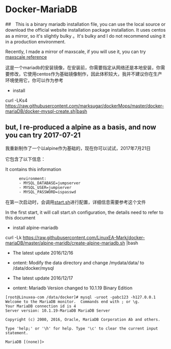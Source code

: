 # Docker-MariaDB

##　This is a binary mariadb installation file, you can use the local source or download the official website installation package installation. It uses centos as a mirror, so it's slightly bulky 。It's bulky and I do not recommend using it in a production environment.


Recently, I made a mirror of maxscale, if you will use it, you can try [maxscale reference](https://github.com/LinuxEA-Mark/maxscale/tree/master/conf)

这是一个mariadb的安装镜像，在安装前，你需要指定从网络还是本地安装，你需要修改，它使用centos作为基础镜像制作，因此体积较大，我并不建议你在生产环境使用它，你可以作为参考

* install

curl -LKs4 https://raw.githubusercontent.com/marksugar/dockerMops/master/docker-mariaDB/docker-mysql-create.sh|bash 

## but, I re-produced a alpine as a basis, and now you can try 2017-07-21

我重新制作了一个以alpine作为基础的，现在你可以试试，2017年7月21日

它包含了以下信息：

It contains this information
```
      environment:
      - MYSQL_DATABASE=jumpserver
      - MYSQL_USER=jumpserver
      - MYSQL_PASSWORD=ispasswd
 ```
在第一次启动时，会调用[start.sh](https://github.com/LinuxEA-Mark/docker-mariaDB/blob/master/alpine-maridb/start.sh)进行配置，详细信息需要参考这个文件

In the first start, it will call start.sh configuration, the details need to refer to this document

* install alpine-mariadb

curl -Lk https://raw.githubusercontent.com/LinuxEA-Mark/docker-mariaDB/master/alpine-maridb/create-alpine-mariadb.sh |bash

* The latest update 2016/12/16
* ontent:
Modify the data directory and change /mydata/data/ to  /data/docker/mysql

* The latest update 2016/12/17
* ontent: Mariadb Version changed to 10.1.19 Binary Edition

```
[root@Linuxea-com /data/docker]# mysql -uroot -pabc123 -h127.0.0.1
Welcome to the MariaDB monitor.  Commands end with ; or \g.
Your MariaDB connection id is 4
Server version: 10.1.19-MariaDB MariaDB Server

Copyright (c) 2000, 2016, Oracle, MariaDB Corporation Ab and others.

Type 'help;' or '\h' for help. Type '\c' to clear the current input statement.

MariaDB [(none)]> 
```
